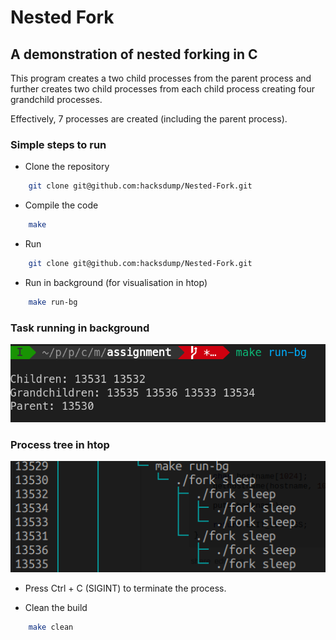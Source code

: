 # Nested Fork

## A demonstration of nested forking in C

This program creates a two child processes from the parent process and further creates two child processes from each child process creating four grandchild processes.

Effectively, 7 processes are created (including the parent process).

### Simple steps to run

* Clone the repository
  
```bash
    git clone git@github.com:hacksdump/Nested-Fork.git
```

* Compile the code
  
```bash
    make
```

* Run
  
```bash
    git clone git@github.com:hacksdump/Nested-Fork.git
```

* Run in background (for visualisation in htop)

```bash
    make run-bg
```

### Task running in background

![Task running in background](images/screenshots/run.png)

### Process tree in htop

![Process tree in htop](images/screenshots/htop.png)

* Press Ctrl + C (SIGINT) to terminate the process.

* Clean the build

```bash
    make clean
```
